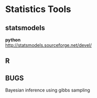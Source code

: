 Statistics Tools
================

statsmodels
-----------
__python__  
http://statsmodels.sourceforge.net/devel/  

R
--

BUGS
----
Bayesian inference using gibbs sampling  
